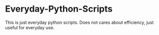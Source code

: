 # Everyday-Python-Scripts
This is just everyday python scripts. Does not cares about efficiency, just useful for everyday use.
